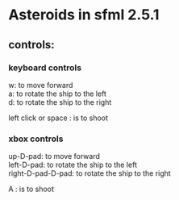 # Asteroids in sfml 2.5.1

## controls:

### keyboard controls<br/>
w: to move forward<br/>
a: to rotate the ship to the left<br/>
d: to rotate the ship to the right<br/>

left click or space : is to shoot<br/>

### xbox controls<br/>
up-D-pad: to move forward<br/>
left-D-pad: to rotate the ship to the left<br/>
right-D-pad-D-pad: to rotate the ship to the right<br/>

A : is to shoot<br/>

